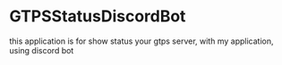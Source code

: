 # GTPSStatusDiscordBot
this application is for show status your gtps server, with my application, using discord bot
